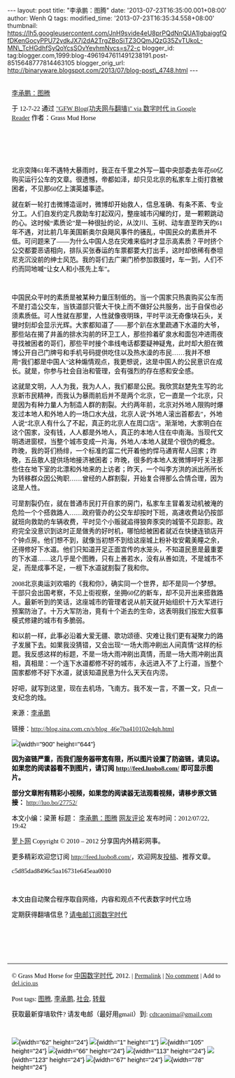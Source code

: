 --- layout: post title: "李承鹏：图腾" date:
'2013-07-23T16:35:00.001+08:00' author: Wenh Q tags: modified\_time:
'2013-07-23T16:35:34.558+08:00' thumbnail:
https://lh5.googleusercontent.com/JnH9svide4eU8prPQdNnQUA1IgbaiggfQfDKenGocyPPU72ydkJX7j2dA2TrgZBoSiTZ3OQmJQzG35ZvTUkoL-MN\_TcHGdhfSyQoYcsSOvYevhmNvcs=s72-c
blogger\_id:
tag:blogger.com,1999:blog-4961947611491238191.post-8515648777814463105
blogger\_orig\_url:
http://binaryware.blogspot.com/2013/07/blog-post\_4748.html ---
<div
style="color: black; direction: ltr; font-family: &quot;Arial&quot;; font-size: 11pt; margin-bottom: 0; margin-left: 7.5pt; margin-right: 7.5pt; margin-top: 0; padding: 0;">

<span
style="color: #0000ee; font-family: &quot;Verdana&quot;; text-decoration: underline;">[\
李承鹏：图腾](http://feedproxy.google.com/~r/chinagfwblog/~3/JB2ATWETXhA/)</span>

</div>

<div
style="color: black; direction: ltr; font-family: &quot;Arial&quot;; font-size: 11pt; margin-bottom: 0; margin-left: 7.5pt; margin-right: 7.5pt; margin-top: 0; padding-bottom: 8pt; padding-left: 0; padding-right: 0; padding-top: 0;">

<span style="font-family: &quot;Verdana&quot;;">于 12-7-22 通过
</span><span
style="color: #0000ee; font-family: &quot;Verdana&quot;; text-decoration: underline;">["GFW
Blog(功夫网与翻墙)" via 数字时代 in Google
Reader](http://feeds2.feedburner.com/chinagfwblog)</span><span
style="font-family: &quot;Verdana&quot;;"> 作者：Grass Mud Horse</span>

</div>

<div
style="color: black; direction: ltr; font-family: &quot;Arial&quot;; font-size: 11pt; height: 11pt; margin-bottom: 0; margin-left: 7.5pt; margin-right: 7.5pt; margin-top: 0; padding: 0;">

<span style="font-family: &quot;Verdana&quot;;"></span>

</div>

<div
style="color: black; direction: ltr; font-family: &quot;Arial&quot;; font-size: 11pt; height: 11pt; margin-bottom: 0; margin-left: 7.5pt; margin-right: 7.5pt; margin-top: 0; padding: 0;">

<span style="font-family: &quot;Verdana&quot;;"></span>

</div>

<div
style="color: black; direction: ltr; font-family: &quot;Arial&quot;; font-size: 11pt; margin-bottom: 0; margin-left: 7.5pt; margin-right: 7.5pt; margin-top: 0; padding: 0;">

<span
style="font-family: &quot;Verdana&quot;;">北京突降61年不遇特大暴雨时，我正在千里之外写一篇中央部委去年花60亿购买运行公车的文章。很遗憾，帝都如泽，却只见北京的私家车上街打救被困者，不见那60亿上演英雄事迹。</span>

</div>

<div
style="color: black; direction: ltr; font-family: &quot;Arial&quot;; font-size: 11pt; margin-bottom: 0; margin-left: 7.5pt; margin-right: 7.5pt; margin-top: 0; padding: 0;">

<span
style="font-family: &quot;Verdana&quot;;">就在新一轮打击微博造谣时，微博却开始救人，信息准确、有条不紊、专业分工。人们自发约定凡救助车打起双闪，整座城市闪耀的灯，是一颗颗跳动的心。这时候“素质论”是一种很扯的论，从汶川、玉树、动车直至昨天的61年不遇，对比前几年美国新奥尔良飓风事件的骚乱，中国民众的素质并不低。可问题来了——为什么中国人总在灾难来临时才显示高素质？平时挤个公交都要恶语相向，排队买张春运的车票都要大打出手，这时却依稀有泰坦尼克沉没前的绅士风范。我的哥们去广渠门桥参加救援时，车一到，人们不约而同地喊“让女人和小孩先上车”。</span>

</div>

<div
style="color: black; direction: ltr; font-family: &quot;Arial&quot;; font-size: 11pt; height: 11pt; margin-bottom: 0; margin-left: 7.5pt; margin-right: 7.5pt; margin-top: 0; padding: 0;">

<span style="font-family: &quot;Verdana&quot;;"></span>

</div>

<div
style="color: black; direction: ltr; font-family: &quot;Arial&quot;; font-size: 11pt; margin-bottom: 0; margin-left: 7.5pt; margin-right: 7.5pt; margin-top: 0; padding: 0;">

<span
style="font-family: &quot;Verdana&quot;;">中国民众平时的素质是被某种力量压制低的。当一个国家只热衷购买公车而不是打造公交车，当铁道部只管大干快上而不做好公共服务，出于自保也必须素质低。可人性就在那里，人性就像夜明珠，平时平淡无奇像块石头，关键时刻却会显示光辉。大家都知道了——那个趴在水里疏通下水道的大爷，那些站在揭了井盖的排水沟前的环卫工人，那些拎着矿泉水和面包冲进雨夜寻找被困者的哥们，那些平时接个串线电话都要疑神疑鬼，此时却大胆在微博公开自己门牌号和手机号码提供吃住以及热水澡的市民……我并不想用“我们都是中国人”这种煽情观点，我更想说，这是中国人的公民意识在成长。就是，你参与社会自治和管理，会有强烈的存在感和安全感。</span>

</div>

<div
style="color: black; direction: ltr; font-family: &quot;Arial&quot;; font-size: 11pt; margin-bottom: 0; margin-left: 7.5pt; margin-right: 7.5pt; margin-top: 0; padding: 0;">

<span
style="font-family: &quot;Verdana&quot;;">这就是文明，人人为我，我为人人，我们都是公民。我欣赏赵楚先生写的北京新市民精神，而我认为暴雨前后并不是两个北京，它一直是一个北京，只是因为有种力量人为制造人群的割裂。大约两年前，北京对外地人限购时爆发过本地人和外地人的一场口水大战，北京人说“外地人滚出首都去”，外地人说“北京人有什么了不起，真正的北京人在周口店”。渐渐地，大家明白在这个国家，没有钱，人人都是外地人，真正的本地人住在中南海。当现代文明透进窗棂，当整个城市变成一片海，外地人/本地人就是个很伪的概念。昨晚，我的哥们杨绯，一个标准的富二代开着他的悍马通宵帮人回家；昨晚，五岳散人提供场地接济被困者；昨晚，很多的本地人发微博呼吁关注那些住在地下室的北漂和外地来的上访者；昨天，一个叫李方洪的派出所所长为转移群众因公殉职……曾经的人群割裂，开始复合得那么合情合理，因为这是人性。</span>

</div>

<div
style="color: black; direction: ltr; font-family: &quot;Arial&quot;; font-size: 11pt; margin-bottom: 0; margin-left: 7.5pt; margin-right: 7.5pt; margin-top: 0; padding: 0;">

<span
style="font-family: &quot;Verdana&quot;;">可是割裂仍在，就在普通市民打开自家的房门，私家车主冒着发动机被淹的危险一个个搭救路人……政府管办的公交车却按时下班，高速收费站仍按部就班向救助的车辆收费，平时见个小贩就追得狼奔豕突的城管不见踪影。政府完全没意识到这时正是做秀的好时机，哪怕给被困者就近在快捷连锁店开个钟点房。他们想不到，就像当初想不到给这座城上粉补妆安戴美瞳之余，还得修好下水道。他们只知道开足正面宣传的水笼头，不知道民意是最重要的下水道……这几乎是个图腾，只有上善若水，没有从善如流，不是城市不足，而是成事不足，一根下水道就割裂了我和你。</span>

</div>

<div
style="color: black; direction: ltr; font-family: &quot;Arial&quot;; font-size: 11pt; margin-bottom: 0; margin-left: 7.5pt; margin-right: 7.5pt; margin-top: 0; padding: 0;">

<span
style="font-family: &quot;Verdana&quot;;">2008北京奥运刘欢唱的《我和你》，确实同一个世界，却不是同一个梦想。干部只会出国考察，不见上街视察，坐拥60亿的新车，却不见开出来搭救路人。最新听到的笑话，这座城市的管理者说从前天就开始组织十万大军进行预案防治了。十万大军防治，竟有十个逝去的生命，这表明我们按宏大叙事模式修建的城市有多脆弱。</span>

</div>

<div
style="color: black; direction: ltr; font-family: &quot;Arial&quot;; font-size: 11pt; margin-bottom: 0; margin-left: 7.5pt; margin-right: 7.5pt; margin-top: 0; padding: 0;">

<span
style="font-family: &quot;Verdana&quot;;">和以前一样，此事必沿着大爱无疆、歌功颂德、灾难让我们更有凝聚力的路子发展下去。如果我没猜错，又会出现“一场大雨冲刷出人间真情”这样的标题。我反感这样的标题，不是一场大雨冲刷出真情，而是一场大雨冲刷出真相，真相是：一个连下水道都修不好的城市，永远进入不了上行道，当整个国家都修不好下水道，就该知道民意为什么天天在内涝。</span>

</div>

<div
style="color: black; direction: ltr; font-family: &quot;Arial&quot;; font-size: 11pt; margin-bottom: 0; margin-left: 7.5pt; margin-right: 7.5pt; margin-top: 0; padding: 0;">

<span
style="font-family: &quot;Verdana&quot;;">好吧，就写到这里，现在去机场，飞南方。我不发一言，不置一文，只点一支纪念的烛。</span>

</div>

<div
style="color: black; direction: ltr; font-family: &quot;Arial&quot;; font-size: 11pt; margin-bottom: 0; margin-left: 7.5pt; margin-right: 7.5pt; margin-top: 0; padding: 0;">

<span style="font-family: &quot;Verdana&quot;;">来源：</span><span
style="color: #0000ee; font-family: &quot;Verdana&quot;; text-decoration: underline;">[李承鹏](https://mycdtweb.info/chinese/tag/%e6%9d%8e%e6%89%bf%e9%b9%8f/?category=10466)</span>

</div>

<div
style="color: black; direction: ltr; font-family: &quot;Arial&quot;; font-size: 11pt; margin-bottom: 0; margin-left: 7.5pt; margin-right: 7.5pt; margin-top: 0; padding: 0;">

<span style="font-family: &quot;Verdana&quot;;">链接：</span><span
style="color: #0000ee; font-family: &quot;Verdana&quot;; text-decoration: underline;"><http://blog.sina.com.cn/s/blog_46e7ba410102e4qh.html></span>

</div>

<div
style="color: black; direction: ltr; font-family: &quot;Arial&quot;; font-size: 11pt; margin-bottom: 0; margin-left: 7.5pt; margin-right: 7.5pt; margin-top: 0; padding: 0;">

![](https://lh5.googleusercontent.com/JnH9svide4eU8prPQdNnQUA1IgbaiggfQfDKenGocyPPU72ydkJX7j2dA2TrgZBoSiTZ3OQmJQzG35ZvTUkoL-MN_TcHGdhfSyQoYcsSOvYevhmNvcs){width="900"
height="644"}

</div>

<div
style="color: black; direction: ltr; font-family: &quot;Arial&quot;; font-size: 11pt; margin-bottom: 0; margin-left: 7.5pt; margin-right: 7.5pt; margin-top: 0; padding: 0;">

<span
style="font-family: &quot;Verdana&quot;; font-weight: bold;">因为盗链严重，而我们服务器带宽有限，所以图片设置了防盗链，请见谅。如果您的阅读器看不到图片，请订阅
</span><span
style="color: #0000ee; font-family: &quot;Verdana&quot;; font-weight: bold; text-decoration: underline;"><http://feed.luobo8.com/></span><span
style="font-family: &quot;Verdana&quot;; font-weight: bold;"> 即可显示图片。</span>

</div>

<div
style="color: black; direction: ltr; font-family: &quot;Arial&quot;; font-size: 11pt; margin-bottom: 0; margin-left: 7.5pt; margin-right: 7.5pt; margin-top: 0; padding: 0;">

<span
style="font-family: &quot;Verdana&quot;; font-weight: bold;">部分文章附有精彩小视频，如果您的阅读器无法观看视频，请移步原文链接：</span><span
style="font-family: &quot;Verdana&quot;;"> </span><span
style="color: #0000ee; font-family: &quot;Verdana&quot;; text-decoration: underline;"><http://luo.bo/27752/></span>

</div>

<div
style="color: black; direction: ltr; font-family: &quot;Arial&quot;; font-size: 11pt; margin-bottom: 0; margin-left: 7.5pt; margin-right: 7.5pt; margin-top: 0; padding: 0;">

<span style="font-family: &quot;Verdana&quot;;">本文小编：梁萧 标题：
</span><span
style="color: #0000ee; font-family: &quot;Verdana&quot;; text-decoration: underline;">[李承鹏：图腾](http://luo.bo/27752/)</span><span
style="font-family: &quot;Verdana&quot;;"> </span><span
style="color: #0000ee; font-family: &quot;Verdana&quot;; text-decoration: underline;">[网友评论](http://luo.bo/27752/#comments)</span><span
style="font-family: &quot;Verdana&quot;;"> 发布时间：2012/07/22,
19:42</span>

</div>

<div
style="color: black; direction: ltr; font-family: &quot;Arial&quot;; font-size: 11pt; margin-bottom: 0; margin-left: 7.5pt; margin-right: 7.5pt; margin-top: 0; padding: 0;">

<span
style="color: #0000ee; font-family: &quot;Verdana&quot;; text-decoration: underline;">[萝卜网](http://luo.bo/)</span><span
style="font-family: &quot;Verdana&quot;;"> Copyright © 2010 – 2012
分享国内外精彩网事。</span>

</div>

<div
style="color: black; direction: ltr; font-family: &quot;Arial&quot;; font-size: 11pt; margin-bottom: 0; margin-left: 7.5pt; margin-right: 7.5pt; margin-top: 0; padding: 0;">

<span style="font-family: &quot;Verdana&quot;;">更多精彩欢迎您订阅
</span><span
style="color: #0000ee; font-family: &quot;Verdana&quot;; text-decoration: underline;"><http://feed.luobo8.com/></span><span
style="font-family: &quot;Verdana&quot;;">，欢迎网友</span><span
style="color: #0000ee; font-family: &quot;Verdana&quot;; text-decoration: underline;">[投稿](http://luo.bo/delivery/)</span><span
style="font-family: &quot;Verdana&quot;;">、推荐文章。</span>

</div>

<div
style="color: black; direction: ltr; font-family: &quot;Arial&quot;; font-size: 11pt; margin-bottom: 0; margin-left: 7.5pt; margin-right: 7.5pt; margin-top: 0; padding: 0;">

<span
style="font-family: &quot;Verdana&quot;;">c5d85dad8496c5aa16731e645eaa0010</span>

</div>

<div
style="color: black; direction: ltr; font-family: &quot;Arial&quot;; font-size: 11pt; height: 11pt; margin-bottom: 0; margin-left: 7.5pt; margin-right: 7.5pt; margin-top: 0; padding: 0;">

<span style="font-family: &quot;Verdana&quot;;"></span>

</div>

<div
style="color: black; direction: ltr; font-family: &quot;Arial&quot;; font-size: 11pt; margin-bottom: 0; margin-left: 7.5pt; margin-right: 7.5pt; margin-top: 0; padding: 0;">

<span
style="font-family: &quot;Verdana&quot;;">本文由自动聚合程序取自网络，内容和观点不代表数字时代立场</span>

</div>

<div
style="color: black; direction: ltr; font-family: &quot;Arial&quot;; font-size: 11pt; margin-bottom: 0; margin-left: 7.5pt; margin-right: 7.5pt; margin-top: 0; padding: 0;">

<span
style="font-family: &quot;Verdana&quot;;">定期获得翻墙信息？</span><span
style="color: #0000ee; font-family: &quot;Verdana&quot;; text-decoration: underline;">[请电邮订阅数字时代](http://eepurl.com/mstlf)</span>

</div>

<div
style="color: black; direction: ltr; font-family: &quot;Arial&quot;; font-size: 11pt; height: 11pt; margin-bottom: 0; margin-left: 7.5pt; margin-right: 7.5pt; margin-top: 0; padding: 0;">

<span
style="color: #0000ee; font-family: &quot;Verdana&quot;; text-decoration: underline;">[](http://eepurl.com/mstlf)</span>

</div>

<div
style="color: black; direction: ltr; font-family: &quot;Arial&quot;; font-size: 11pt; height: 11pt; margin-bottom: 0; margin-left: 7.5pt; margin-right: 7.5pt; margin-top: 0; padding: 0;">

<span
style="color: #0000ee; font-family: &quot;Verdana&quot;; text-decoration: underline;">[](http://eepurl.com/mstlf)</span>

</div>

<div
style="color: black; direction: ltr; font-family: &quot;Arial&quot;; font-size: 11pt; height: 11pt; margin-bottom: 0; margin-left: 7.5pt; margin-right: 7.5pt; margin-top: 0; padding: 0;">

<span
style="color: #0000ee; font-family: &quot;Verdana&quot;; text-decoration: underline;">[](http://eepurl.com/mstlf)</span>

</div>

------------------------------------------------------------------------

<div
style="color: black; direction: ltr; font-family: &quot;Arial&quot;; font-size: 11pt; margin-bottom: 0; margin-left: 7.5pt; margin-right: 7.5pt; margin-top: 0; padding: 0;">

<span style="font-family: &quot;Verdana&quot;;">© Grass Mud Horse for
</span><span
style="color: #0000ee; font-family: &quot;Verdana&quot;; text-decoration: underline;">[中国数字时代](https://mycdtweb.info/chinese)</span><span
style="font-family: &quot;Verdana&quot;;">, 2012. | </span><span
style="color: #0000ee; font-family: &quot;Verdana&quot;; text-decoration: underline;">[Permalink](https://mycdtweb.info/chinese/2012/07/%e6%9d%8e%e6%89%bf%e9%b9%8f%ef%bc%9a%e5%9b%be%e8%85%be/)</span><span
style="font-family: &quot;Verdana&quot;;"> | </span><span
style="color: #0000ee; font-family: &quot;Verdana&quot;; text-decoration: underline;">[No
comment](https://mycdtweb.info/chinese/2012/07/%e6%9d%8e%e6%89%bf%e9%b9%8f%ef%bc%9a%e5%9b%be%e8%85%be/#comments)</span><span
style="font-family: &quot;Verdana&quot;;"> | Add to </span><span
style="color: #0000ee; font-family: &quot;Verdana&quot;; text-decoration: underline;">[del.icio.us](http://del.icio.us/post?url=https://mycdtweb.info/chinese/2012/07/%E6%9D%8E%E6%89%BF%E9%B9%8F%EF%BC%9A%E5%9B%BE%E8%85%BE/&title=%E6%9D%8E%E6%89%BF%E9%B9%8F%EF%BC%9A%E5%9B%BE%E8%85%BE)</span>

</div>

<div
style="color: black; direction: ltr; font-family: &quot;Arial&quot;; font-size: 11pt; margin-bottom: 0; margin-left: 7.5pt; margin-right: 7.5pt; margin-top: 0; padding: 0;">

<span style="font-family: &quot;Verdana&quot;;">Post tags: </span><span
style="color: #0000ee; font-family: &quot;Verdana&quot;; text-decoration: underline;">[图腾](https://mycdtweb.info/chinese/tag/%e5%9b%be%e8%85%be/?category=10466)</span><span
style="font-family: &quot;Verdana&quot;;">, </span><span
style="color: #0000ee; font-family: &quot;Verdana&quot;; text-decoration: underline;">[李承鹏](https://mycdtweb.info/chinese/tag/%e6%9d%8e%e6%89%bf%e9%b9%8f/?category=10466)</span><span
style="font-family: &quot;Verdana&quot;;">, </span><span
style="color: #0000ee; font-family: &quot;Verdana&quot;; text-decoration: underline;">[社会](https://mycdtweb.info/chinese/tag/%e7%a4%be%e4%bc%9a/?category=10466)</span><span
style="font-family: &quot;Verdana&quot;;">, </span><span
style="color: #0000ee; font-family: &quot;Verdana&quot;; text-decoration: underline;">[转载](https://mycdtweb.info/chinese/tag/%e8%bd%ac%e8%bd%bd/?category=10466)</span>

</div>

<div
style="color: black; direction: ltr; font-family: &quot;Arial&quot;; font-size: 11pt; margin-bottom: 0; margin-left: 7.5pt; margin-right: 7.5pt; margin-top: 0; padding: 0;">

<span style="font-family: &quot;Verdana&quot;;">获取最新穿墙软件?
请发电邮（最好用gmail）到: </span><span
style="color: #0000ee; font-family: &quot;Verdana&quot;; text-decoration: underline;"><cdtcaonima@gmail.com></span>

</div>

<div
style="color: black; direction: ltr; font-family: &quot;Arial&quot;; font-size: 11pt; height: 11pt; margin-bottom: 0; margin-left: 7.5pt; margin-right: 7.5pt; margin-top: 0; padding: 0;">

<span
style="color: #0000ee; font-family: &quot;Verdana&quot;; text-decoration: underline;">[](mailto:cdtcaonima@gmail.com)</span>

</div>

<div
style="color: black; direction: ltr; font-family: &quot;Arial&quot;; font-size: 11pt; margin-bottom: 0; margin-left: 7.5pt; margin-right: 7.5pt; margin-top: 0; padding: 0;">

![](https://lh4.googleusercontent.com/Dcq7MCrWh4_LXhdaIAmXblTGKQp2cB5l9ZT04Zg1wjCoVgePm0KffmCMIwqV2iZeCB74l3BOMaWLyElFNtajsIvIvPCm4HbXfXRCJEduLrtqLlTwwCY){width="62"
height="24"}<span
style="font-family: &quot;Verdana&quot;;"> </span>![](https://lh3.googleusercontent.com/xk5YgUvAe4uxBd1UNuBt82AOvN4Ik0dtk5XEShm5UfPIdI7VCVIFiaOdrmUAG7HRxBgZSTHxRjz7GaIQqlZZoEUJkatOsc_FqoXsbC_n1vduy5-3IuQ){width="1"
height="1"}<span
style="font-family: &quot;Verdana&quot;;"> </span>![](https://lh5.googleusercontent.com/YyXZ1ZORiWi4xaOXuUt1ORUNd3ve6QPpurvD8A4VE_mjZdt1IQczhrPmI0JukDFsYSLDeQrggBG0n2PDOkfI0cCJwXyZStRhvCz8n-ZYOD-dlHGZff4){width="105"
height="24"}<span
style="font-family: &quot;Verdana&quot;;"> </span>![](https://lh6.googleusercontent.com/dqsWUdjZXQ7L0whZ5I0-qk33b2_AxszGWzH716iu5YTXl_Rg9riliSf_Y2DF_f4-eaNqXkpZJSNC4KzkvlQdEOwdAet9TguHt1eGfOk-4a-u6shTmpg){width="66"
height="24"}<span
style="font-family: &quot;Verdana&quot;;"> </span>![](https://lh3.googleusercontent.com/Fmvl86lvF0w7aKvWSGR7O1se86ZpEQSc0SyHBzBp7smdSD9bCJphlcfQRIMwWEKujxBkxelAcMd_4b2P0ZhB9mzRpC4Iw9TEwj15wU9gw9omKb8NQP0){width="113"
height="24"}<span
style="font-family: &quot;Verdana&quot;;"> </span>![](https://lh5.googleusercontent.com/h6m1lIXB6XUfqb_1YE9XnW2TYxHkCa16MQD_VRdQpDd6mAXUZwyXdsiUnSbJnWdBtg_iO6wRzhQxV4PvX-ashatIIGoecTHamzW8UoN18iJvEEukTaI){width="123"
height="24"}<span
style="font-family: &quot;Verdana&quot;;"> </span>![](https://lh4.googleusercontent.com/SxZtMNcoRIaNZbu6l-5z7Oau13ltTGmm8g9H7UuhQWSmoCPbRmQ4-SoWdg_zrhtL_fUEISaohMYP795HngaJsBjwLpb2_bXXGSPHsazsQ4o3b3p7zEo){width="67"
height="24"}<span
style="font-family: &quot;Verdana&quot;;"> </span>![](https://lh6.googleusercontent.com/2bNA10H3za3s1AmxNCEGcbjtFfaJNXzkiWVmrayL2gRq0EbLwdH4wiZf6wFkmtrtBnl1XLN8joRBer_ph3yrX0cUvhTJqi5SQngBT93o_g-x-h1DXv4){width="78"
height="24"}

</div>
